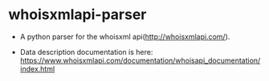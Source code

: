 whoisxmlapi-parser
==================

- A python parser for the whoisxml api(http://whoisxmlapi.com/). 

- Data description documentation is here: https://www.whoisxmlapi.com/documentation/whoisapi_documentation/index.html

